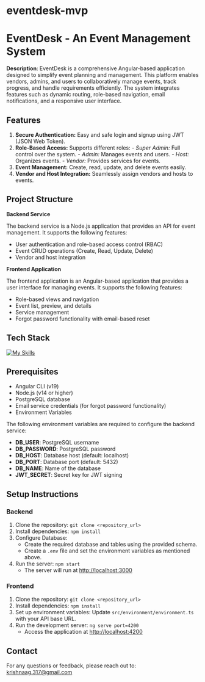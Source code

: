 # eventdesk-mvp
# EventDesk - An Event Management System

**Description**: EventDesk is a comprehensive Angular-based application designed to simplify event planning and management. This platform enables vendors, admins, and users to collaboratively manage events, track progress, and handle requirements efficiently. The system integrates features such as dynamic routing, role-based navigation, email notifications, and a responsive user interface.

## Features 

1. **Secure Authentication:** Easy and safe login and signup using JWT (JSON Web Token).
2. **Role-Based Access:**
      Supports different roles:
         - *Super Admin:* Full control over the system.
         - *Admin:* Manages events and users.
         - *Host:* Organizes events.
         - *Vendor:* Provides services for events.
3. **Event Management:** Create, read, update, and delete events easily.
4. **Vendor and Host Integration:** Seamlessly assign vendors and hosts to events.
     
## Project Structure

**Backend Service**

The backend service is a Node.js application that provides an API for event management. It supports the following features:

- User authentication and role-based access control (RBAC)
- Event CRUD operations (Create, Read, Update, Delete)
- Vendor and host integration

**Frontend Application**

The frontend application is an Angular-based application that provides a user interface for managing events. It supports the following features:

- Role-based views and navigation
- Event list, preview, and details
- Service management
- Forgot password functionality with email-based reset

## Tech Stack

[![My Skills](https://skillicons.dev/icons?i=postgresql,angular,express,nodejs)](https://skillicons.dev)

## Prerequisites

- Angular CLI (v19)
- Node.js (v14 or higher)
- PostgreSQL database
- Email service credentials (for forgot password functionality)
- Environment Variables

The following environment variables are required to configure the backend service:

- **DB_USER**: PostgreSQL username
- **DB_PASSWORD**: PostgreSQL password
- **DB_HOST**: Database host (default: localhost)
- **DB_PORT**: Database port (default: 5432)
- **DB_NAME**: Name of the database
- **JWT_SECRET**: Secret key for JWT signing

## Setup Instructions

### Backend

1. Clone the repository: `git clone <repository_url>`
2. Install dependencies: `npm install`
3. Configure Database:
   - Create the required database and tables using the provided schema.
   - Create a `.env` file and set the environment variables as mentioned above.
4. Run the server: `npm start`
   - The server will run at [http://localhost:3000](http://localhost:3000)

### Frontend

1. Clone the repository: `git clone <repository_url>`
2. Install dependencies: `npm install`
3. Set up environment variables: Update `src/environment/environment.ts` with your API base URL.
4. Run the development server: `ng serve port=4200`
   - Access the application at [http://localhost:4200](http://localhost:4200)

## Contact

For any questions or feedback, please reach out to: [krishnaag.317@gmail.com](mailto:krishnaag.317@gmail.com)
